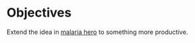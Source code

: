 # Objectives

Extend the idea in [malaria hero](https://blog.insightdatascience.com/https-blog-insightdatascience-com-malaria-hero-a47d3d5fc4bb) to something more productive.

